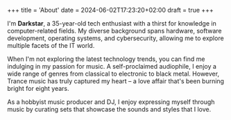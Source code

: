 +++
title = 'About'
date = 2024-06-02T17:23:20+02:00
draft = true
+++

I'm **Darkstar**, a 35-year-old tech enthusiast with a thirst for knowledge in computer-related fields. My diverse background spans hardware, software development, operating systems, and cybersecurity, allowing me to explore multiple facets of the IT world.

When I'm not exploring the latest technology trends, you can find me indulging in my passion for music. A self-proclaimed audiophile, I enjoy a wide range of genres from classical to electronic to black metal. However, Trance music has truly captured my heart – a love affair that's been burning bright for eight years.

As a hobbyist music producer and DJ, I enjoy expressing myself through music by curating sets that showcase the sounds and styles that I love.
